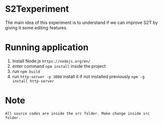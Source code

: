 # S2Texperiment

The main idea of this experiment is to understand if we can improve S2T by giving it some editing features.


# Running application
1. Install Node.js
	`https://nodejs.org/en/`
2. enter command `npm install` inside the project
3. run `npm build`
4. run `http-server -p 3000` install it if not installed previously `npm -g install http-server`

# Note
	All source codes are inside the src folder. Make change inside src folder.
